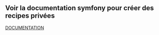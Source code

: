 ## Voir la documentation symfony pour créer des recipes privées

[DOCUMENTATION](https://symfony.com/doc/current/setup/flex_private_recipes.html)
